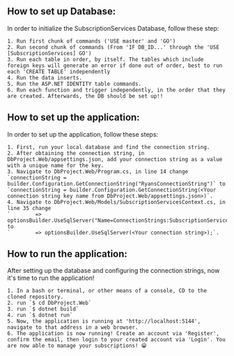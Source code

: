 ## How to set up Database:
In order to initialize the SubscriptionServices Database, follow these step:
```
1. Run first chunk of commands ('USE master' and 'GO')
2. Run second chunk of commands (From 'IF DB_ID...' through the 'USE [SubscriptionServices] GO')
3. Run each table in order, by itself. The tables which include foreign keys will generate an error if done out of order, best to run each 'CREATE TABLE' independently
4. Run the data inserts.
5. Run the ASP.NET IDENTITY table commands.
6. Run each function and trigger independently, in the order that they are created. Afterwards, the DB should be set up!!
```

## How to set up the application:
In order to set up the application, follow these steps:
```
1. First, run your local database and find the connection string.
2. After obtaining the connection string, in DbProject.Web/appsettings.json, add your connection string as a value with a unique name for the key.
3. Navigate to DbProject.Web/Program.cs, in line 14 change `connectionString = builder.Configuration.GetConnectionString("RyansConnectionString")` to `connectionString = builder.Configuration.GetConnectionString(<Your connection string key name from DbProject.Web/appsettings.json>)`.
4. Navigate to DbProject.Web/Models/SubscriptionServicesContext.cs, in line 35 change 
`        => optionsBuilder.UseSqlServer("Name=ConnectionStrings:SubscriptionServices");` to 
`        => optionsBuilder.UseSqlServer(<Your connection string>);`.
```

## How to run the application:
After setting up the database and configuring the connection strings, now it's time to run the application!
```
1. In a bash or terminal, or other means of a console, CD to the cloned repository.
2. run `$ cd DbProject.Web`
3. run `$ dotnet build`
4. run `$ dotnet run`
5. Now, the application is running at 'http://localhost:5144', navigate to that address in a web browser.
6. The application is now running! Create an account via 'Register', confirm the email, then login to your created account via 'Login'. You are now able to manage your subscriptions! 😁

